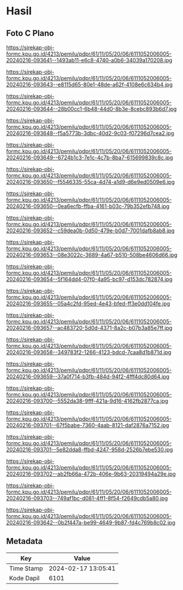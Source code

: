 # Hasil

## Foto C Plano

https://sirekap-obj-formc.kpu.go.id/4213/pemilu/pdpr/61/11/05/20/06/6111052006005-20240216-093641--1493ab11-e6c8-4740-a0b6-34039a170208.jpg

https://sirekap-obj-formc.kpu.go.id/4213/pemilu/pdpr/61/11/05/20/06/6111052006005-20240216-093643--e8115d65-80e1-48de-a62f-4108e6c634b4.jpg

https://sirekap-obj-formc.kpu.go.id/4213/pemilu/pdpr/61/11/05/20/06/6111052006005-20240216-093644--28b00cc1-6b48-44d0-8b3e-8cebc893b6d7.jpg

https://sirekap-obj-formc.kpu.go.id/4213/pemilu/pdpr/61/11/05/20/06/6111052006005-20240216-093648--f5a5773b-3dbc-40d2-9c03-f07296d7cea2.jpg

https://sirekap-obj-formc.kpu.go.id/4213/pemilu/pdpr/61/11/05/20/06/6111052006005-20240216-093649--6724b1c3-7e1c-4c7b-8ba7-615699839c8c.jpg

https://sirekap-obj-formc.kpu.go.id/4213/pemilu/pdpr/61/11/05/20/06/6111052006005-20240216-093650--f5546335-55ca-4d74-a1d9-d6e9ed0509e6.jpg

https://sirekap-obj-formc.kpu.go.id/4213/pemilu/pdpr/61/11/05/20/06/6111052006005-20240216-093650--0ea6ecfb-ffba-4161-b03c-79b352efb748.jpg

https://sirekap-obj-formc.kpu.go.id/4213/pemilu/pdpr/61/11/05/20/06/6111052006005-20240216-093652--c59dea0b-0d50-479e-b0d7-7001dafb8ab8.jpg

https://sirekap-obj-formc.kpu.go.id/4213/pemilu/pdpr/61/11/05/20/06/6111052006005-20240216-093653--08e3022c-3689-4a67-b510-508be4606d66.jpg

https://sirekap-obj-formc.kpu.go.id/4213/pemilu/pdpr/61/11/05/20/06/6111052006005-20240216-093654--5f164dd4-07f0-4a95-bc97-d153dc782874.jpg

https://sirekap-obj-formc.kpu.go.id/4213/pemilu/pdpr/61/11/05/20/06/6111052006005-20240216-093655--05a4c2fd-95ed-4e43-bfed-ff3e0dd104fe.jpg

https://sirekap-obj-formc.kpu.go.id/4213/pemilu/pdpr/61/11/05/20/06/6111052006005-20240216-093657--ac483720-5d0d-4371-8a2c-b07b3a85e7ff.jpg

https://sirekap-obj-formc.kpu.go.id/4213/pemilu/pdpr/61/11/05/20/06/6111052006005-20240216-093658--349783f2-1266-4123-bdcd-7caa8d1b871d.jpg

https://sirekap-obj-formc.kpu.go.id/4213/pemilu/pdpr/61/11/05/20/06/6111052006005-20240216-093659--37a0f714-b3fb-484d-94f2-4fff4dc80d64.jpg

https://sirekap-obj-formc.kpu.go.id/4213/pemilu/pdpr/61/11/05/20/06/6111052006005-20240216-093700--5552da38-9fff-421a-9d16-4162fb2877ca.jpg

https://sirekap-obj-formc.kpu.go.id/4213/pemilu/pdpr/61/11/05/20/06/6111052006005-20240216-093701--67f5babe-7360-4aab-8121-daf2876a7152.jpg

https://sirekap-obj-formc.kpu.go.id/4213/pemilu/pdpr/61/11/05/20/06/6111052006005-20240216-093701--5e82dda8-ffbd-4247-958d-2526b7ebe530.jpg

https://sirekap-obj-formc.kpu.go.id/4213/pemilu/pdpr/61/11/05/20/06/6111052006005-20240216-093702--ab2fb66a-472b-406e-9b63-20319494a29e.jpg

https://sirekap-obj-formc.kpu.go.id/4213/pemilu/pdpr/61/11/05/20/06/6111052006005-20240216-093703--749af1bc-d081-4ff1-8f54-f2649cdb5a80.jpg

https://sirekap-obj-formc.kpu.go.id/4213/pemilu/pdpr/61/11/05/20/06/6111052006005-20240216-093642--0b2f447a-be99-4649-9b87-fd4c769b8c02.jpg


## Metadata

| Key        | Value               |
| ---------- | ------------------- |
| Time Stamp | 2024-02-17 13:05:41 |
| Kode Dapil | 6101                |



